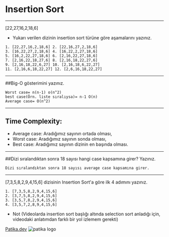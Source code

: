 # Insertion Sort
---
[22,27,16,2,18,6] 
* Yukarı verilen dizinin insertion sort türüne göre aşamalarını yazınız.

```
1. [22,27,16,2,18,6] 2. [22,16,27,2,18,6]
3. [16,22,27,2,18,6] 4. [16,22,2,27,18,6]
5. [16,2,22,27,18,6] 6. [2,16,22,27,18,6]
7. [2,16,22,18,27,6] 8. [2,16,18,22,27,6] 
9. [2,16,18,22,6,27] 10. [2,16,18,6,22,27]
11. [2,16,6,18,22,27] 12. [2,6,16,18,22,27]
```
---
##Big-O gösterimini yazınız.
```
Worst case= n(n-1) o(n^2)
best case(Örn. liste sıralıysa)= n-1 O(n)
Average case= O(n^2)
```
---
## Time Complexity:
* Average case: Aradığımız sayının ortada olması,
* Worst case: Aradığımız sayının sonda olması,
* Best case: Aradığımız sayının dizinin en başında olması.
---
##Dizi sıralandıktan sonra 18 sayısı hangi case kapsamına girer? Yazınız.

```
Dizi sıralandıktan sonra 18 sayısı average case kapsamına girer.

```
---


[7,3,5,8,2,9,4,15,6] dizisinin Insertion Sort'a göre ilk 4 adımını yazınız.
```
1. [7,3,5,8,2,9,4,15,6]
2. [3,7,5,8,2,9,4,15,6]
3. [3,5,7,8,2,9,4,15,6]
4. [3,5,7,2,8,9,4,15,6]

```
* Not (Videolarda insertion sort başlığı altında selection sort anladığı için, videodaki anlatımdan farklı bir yol izlemem gerekti)

[Patika.dev](https://www.patika.dev/tr)
![patika logo](https://global-uploads.webflow.com/6097e0eca1e87557da031fef/609859a191abe5d64b17fed3_Patika%20logo.png)
